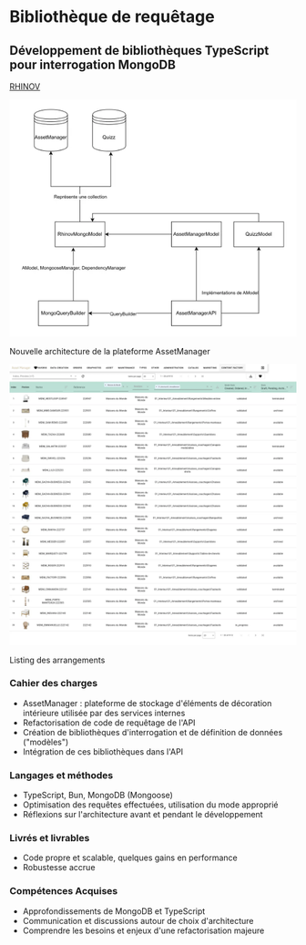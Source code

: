 # Bibliothèque de requêtage

## Développement de bibliothèques TypeScript pour interrogation MongoDB

<span class="company">

[RHINOV](https://www.rhinov.fr/)

</span>

<article class="retex-wrapper">

<article class="screenshots">

<section class="screenshot">

![Nouvelle architecture de la plateforme AssetManager](RhinovMongoModelLibraryDiagram.webp)

Nouvelle architecture de la plateforme AssetManager

</section>

<section class="screenshot">

![Listing des arrangements](assetmanagerfront_listing.webp)

Listing des arrangements

</section>

</article>

<article class="content">

<section class="text">

### Cahier des charges

- AssetManager : plateforme de stockage d'éléments de décoration intérieure utilisée par des services internes
- Refactorisation de code de requêtage de l'API
- Création de bibliothèques d'interrogation et de définition de données ("modèles")
- Intégration de ces bibliothèques dans l'API

</section>

<section class="text">

### Langages et méthodes

- TypeScript, Bun, MongoDB (Mongoose)
- Optimisation des requêtes effectuées, utilisation du mode approprié
- Réflexions sur l'architecture avant et pendant le développement

</section>

<section class="text">

### Livrés et livrables

- Code propre et scalable, quelques gains en performance
- Robustesse accrue

</section>

<section class="text">

### Compétences Acquises

- Approfondissements de MongoDB et TypeScript
- Communication et discussions autour de choix d'architecture
- Comprendre les besoins et enjeux d'une refactorisation majeure

</section>

</article>

</article>

